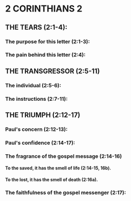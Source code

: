 ---
---
# 2 CORINTHIANS 2 
## THE TEARS (2:1-4): 
###  The purpose for this letter (2:1-3): 
###  The pain behind this letter (2:4): 
## THE TRANSGRESSOR (2:5-11) 
###  The individual (2:5-6): 
###  The instructions (2:7-11): 
## THE TRIUMPH (2:12-17) 
###  Paul\'s concern (2:12-13): 
###  Paul\'s confidence (2:14-17): 
###  The fragrance of the gospel message (2:14-16) 
####  To the saved, it has the smell of life (2:14-15, 16b). 
####  To the lost, it has the smell of death (2:16a). 
###  The faithfulness of the gospel messenger (2:17): 
